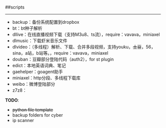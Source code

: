 ##scripts

---
    
- backup：备份系统配置到dropbox  
- bt：bt种子解析  
- dllive：在线直播视频下载（支持M3u8、ts流），require：vavava，miniaxel    
- dlmusic：下载虾米音乐文件  
- dlvideo：（多线程）解析、下载、合并多段视频，支持youku，~~土豆~~，56，sina，a站，b站等。，require：vavava，miniaxel    
- douban：豆瓣部分登陆代码（auth2），for st plugin  
- edict：本地英语词典、笔记  
- gaehelper：goagent助手  
- miniaxel：http分段、多线程下载库    
- weibo：微博登陆部分  
- z7z8：

**TODO**:  
- ~~python file template~~  
- backup folders for cyber  
- ip scanner  